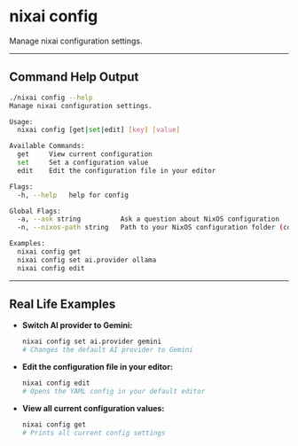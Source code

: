 # nixai config

Manage nixai configuration settings.

---

## Command Help Output

```sh
./nixai config --help
Manage nixai configuration settings.

Usage:
  nixai config [get|set|edit] [key] [value]

Available Commands:
  get     View current configuration
  set     Set a configuration value
  edit    Edit the configuration file in your editor

Flags:
  -h, --help   help for config

Global Flags:
  -a, --ask string          Ask a question about NixOS configuration
  -n, --nixos-path string   Path to your NixOS configuration folder (containing flake.nix or configuration.nix)

Examples:
  nixai config get
  nixai config set ai.provider ollama
  nixai config edit
```

---

## Real Life Examples

- **Switch AI provider to Gemini:**
  ```sh
  nixai config set ai.provider gemini
  # Changes the default AI provider to Gemini
  ```
- **Edit the configuration file in your editor:**
  ```sh
  nixai config edit
  # Opens the YAML config in your default editor
  ```
- **View all current configuration values:**
  ```sh
  nixai config get
  # Prints all current config settings
  ```
